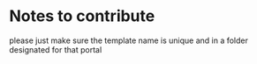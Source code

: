<h1>Notes to contribute</h1>
<p>please just make sure the template name is unique and in a folder designated for that portal</p>
